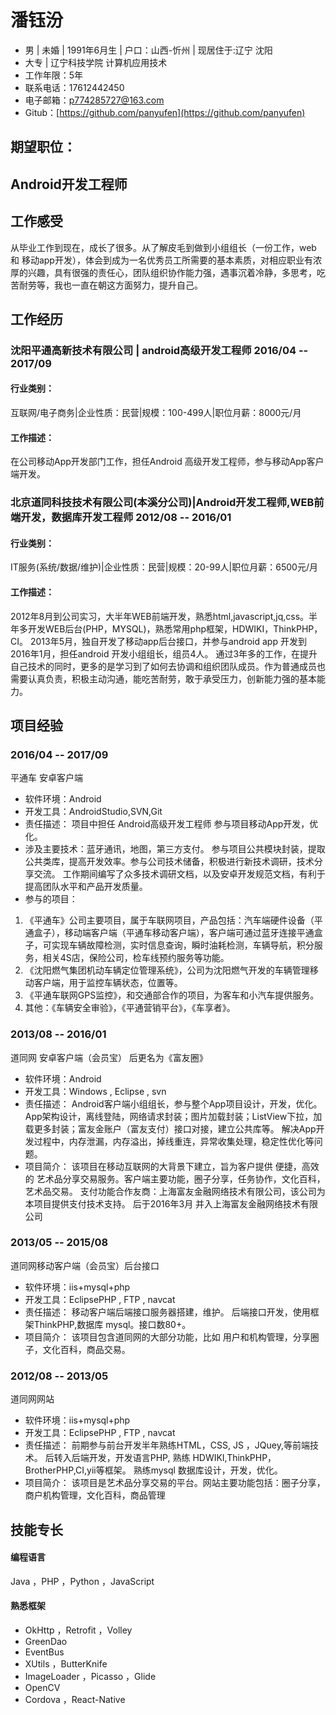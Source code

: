 
# 潘钰汾
- 男 | 未婚 | 1991年6月生 | 户口：山西-忻州 | 现居住于:辽宁 沈阳
- 大专 | 辽宁科技学院 计算机应用技术
- 工作年限：5年
- 联系电话：17612442450
- 电子邮箱：p774285727@163.com
- Gitub：[https://github.com/panyufen](https://github.com/panyufen)
## 期望职位：
## Android开发工程师
## 工作感受
从毕业工作到现在，成长了很多。从了解皮毛到做到小组组长（一份工作，web 和 移动app开发），体会到成为一名优秀员工所需要的基本素质，对相应职业有浓厚的兴趣，具有很强的责任心，团队组织协作能力强，遇事沉着冷静，多思考，吃苦耐劳等，我也一直在朝这方面努力，提升自己。
## 工作经历
### 沈阳平通高新技术有限公司 | android高级开发工程师 2016/04 -- 2017/09
#### 行业类别： 
互联网/电子商务|企业性质：民营|规模：100-499人|职位月薪：8000元/月
#### 工作描述：
在公司移动App开发部门工作，担任Android 高级开发工程师，参与移动App客户端开发。
### 北京道同科技技术有限公司(本溪分公司)|Android开发工程师,WEB前端开发，数据库开发工程师 2012/08 -- 2016/01
#### 行业类别：
IT服务(系统/数据/维护)|企业性质：民营|规模：20-99人|职位月薪：6500元/月
#### 工作描述：
2012年8月到公司实习，大半年WEB前端开发，熟悉html,javascript,jq,css。半年多开发WEB后台(PHP，MYSQL)，熟悉常用php框架，HDWIKI，ThinkPHP，CI。
2013年5月，独自开发了移动app后台接口，并参与android app 开发到2016年1月，担任android 开发小组组长，组员4人。
通过3年多的工作，在提升自己技术的同时，更多的是学习到了如何去协调和组织团队成员。作为普通成员也需要认真负责，积极主动沟通，能吃苦耐劳，敢于承受压力，创新能力强的基本能力。

## 项目经验
### 2016/04 -- 2017/09
平通车 安卓客户端
- 软件环境：Android
- 开发工具：AndroidStudio,SVN,Git
- 责任描述：
项目中担任 Android高级开发工程师 参与项目移动App开发，优化。
- 涉及主要技术：蓝牙通讯，地图，第三方支付。
参与项目公共模块封装，提取公共类库，提高开发效率。参与公司技术储备，积极进行新技术调研，技术分享交流。
工作期间编写了众多技术调研文档，以及安卓开发规范文档，有利于提高团队水平和产品开发质量。
- 参与的项目：
1. 《平通车》公司主要项目，属于车联网项目，产品包括：汽车端硬件设备（平通盒子），移动端客户端（平通车移动客户端），客户端可通过蓝牙连接平通盒子，可实现车辆故障检测，实时信息查询，瞬时油耗检测，车辆导航，积分服务，相关4S店，保险公司，检车线预约服务等功能。
2. 《沈阳燃气集团机动车辆定位管理系统》，公司为沈阳燃气开发的车辆管理移动客户端，用于监控车辆状态，位置等。
3. 《平通车联网GPS监控》，和交通部合作的项目，为客车和小汽车提供服务。
4. 其他：《车辆安全审验》，《平通营销平台》，《车享者》。

### 2013/08 -- 2016/01
道同网 安卓客户端（会员宝） 后更名为《富友圈》
- 软件环境：Android
- 开发工具：Windows , Eclipse , svn
- 责任描述：
Android客户端小组组长，参与整个App项目设计，开发，优化。
App架构设计，离线登陆，网络请求封装；图片加载封装；ListView下拉，加载更多封装；富友金账户（富友支付）接口对接，建立公共库等。
解决App开发过程中，内存泄漏，内存溢出，掉线重连，异常收集处理，稳定性优化等问题。
- 项目简介：
该项目在移动互联网的大背景下建立，旨为客户提供 便捷，高效的 艺术品分享交易服务。客户端主要功能，圈子分享，任务协作，文化百科，艺术品交易。
支付功能合作友商：上海富友金融网络技术有限公司，该公司为本项目提供支付技术支持。
后于2016年3月 并入上海富友金融网络技术有限公司

### 2013/05 -- 2015/08
道同网移动客户端（会员宝）后台接口
- 软件环境：iis+mysql+php
- 开发工具：EclipsePHP , FTP , navcat
- 责任描述：
移动客户端后端接口服务器搭建，维护。
后端接口开发，使用框架ThinkPHP,数据库 mysql。接口数80+。
- 项目简介：
该项目包含道同网的大部分功能，比如 用户和机构管理，分享圈子，文化百科，商品交易。

### 2012/08 -- 2013/05
道同网网站
- 软件环境：iis+mysql+php
- 开发工具：EclipsePHP , FTP , navcat
- 责任描述：
前期参与前台开发半年熟练HTML，CSS, JS ，JQuey,等前端技术。
后转入后端开发，开发语言PHP, 熟练 HDWIKI,ThinkPHP，BrotherPHP,CI,yii等框架。
熟练mysql 数据库设计，开发，优化。
- 项目简介：
该项目是艺术品分享交易的平台。网站主要功能包括：圈子分享，商户机构管理，文化百科，商品管理
      
## 技能专长
#### 编程语言
Java ，PHP ，Python ，JavaScript
#### 熟悉框架
- OkHttp ，Retrofit ，Volley 
- GreenDao 
- EventBus 
- XUtils ，ButterKnife
- ImageLoader ，Picasso ，Glide 
- OpenCV  
- Cordova ，React-Native

